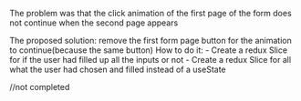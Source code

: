The problem was that the click animation of the first page of the form does not continue when the second page appears

The proposed solution: remove the first form page button for the animation to continue(because the same button)
  How to do it: - Create a redux Slice for if the user had filled up all the inputs or not
                - Create a redux Slice for all what the user had chosen and filled instead of a useState 

  //not completed
